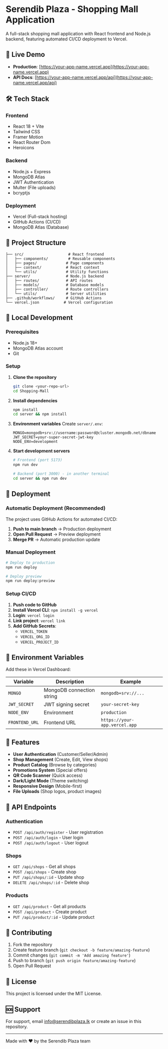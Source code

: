 # Serendib Plaza - Shopping Mall Application

A full-stack shopping mall application with React frontend and Node.js backend, featuring automated CI/CD deployment to Vercel.

## 🚀 Live Demo
- **Production**: [https://your-app-name.vercel.app](https://your-app-name.vercel.app)
- **API Docs**: [https://your-app-name.vercel.app/api](https://your-app-name.vercel.app/api)

## 🛠️ Tech Stack

### Frontend
- React 18 + Vite
- Tailwind CSS
- Framer Motion
- React Router Dom
- Heroicons

### Backend
- Node.js + Express
- MongoDB Atlas
- JWT Authentication
- Multer (File uploads)
- bcryptjs

### Deployment
- Vercel (Full-stack hosting)
- GitHub Actions (CI/CD)
- MongoDB Atlas (Database)

## 📁 Project Structure

```
├── src/                    # React frontend
│   ├── components/         # Reusable components
│   ├── pages/             # Page components
│   ├── context/           # React context
│   └── utils/             # Utility functions
├── server/                # Node.js backend
│   ├── routes/            # API routes
│   ├── models/            # Database models
│   ├── controller/        # Route controllers
│   └── utils/             # Server utilities
├── .github/workflows/     # GitHub Actions
└── vercel.json           # Vercel configuration
```

## 🔧 Local Development

### Prerequisites
- Node.js 18+
- MongoDB Atlas account
- Git

### Setup

1. **Clone the repository**
   ```bash
   git clone <your-repo-url>
   cd Shopping-Mall
   ```

2. **Install dependencies**
   ```bash
   npm install
   cd server && npm install
   ```

3. **Environment variables**
   Create `server/.env`:
   ```env
   MONGO=mongodb+srv://username:password@cluster.mongodb.net/dbname
   JWT_SECRET=your-super-secret-jwt-key
   NODE_ENV=development
   ```

4. **Start development servers**
   ```bash
   # Frontend (port 5173)
   npm run dev
   
   # Backend (port 3000) - in another terminal
   cd server && npm run dev
   ```

## 🚀 Deployment

### Automatic Deployment (Recommended)

The project uses GitHub Actions for automated CI/CD:

1. **Push to main branch** → Production deployment
2. **Open Pull Request** → Preview deployment
3. **Merge PR** → Automatic production update

### Manual Deployment

```bash
# Deploy to production
npm run deploy

# Deploy preview
npm run deploy:preview
```

### Setup CI/CD

1. **Push code to GitHub**
2. **Install Vercel CLI**: `npm install -g vercel`
3. **Login**: `vercel login`
4. **Link project**: `vercel link`
5. **Add GitHub Secrets**:
   - `VERCEL_TOKEN`
   - `VERCEL_ORG_ID`
   - `VERCEL_PROJECT_ID`

## 🔐 Environment Variables

Add these in Vercel Dashboard:

| Variable | Description | Example |
|----------|-------------|---------|
| `MONGO` | MongoDB connection string | `mongodb+srv://...` |
| `JWT_SECRET` | JWT signing secret | `your-secret-key` |
| `NODE_ENV` | Environment | `production` |
| `FRONTEND_URL` | Frontend URL | `https://your-app.vercel.app` |

## 🌟 Features

- **User Authentication** (Customer/Seller/Admin)
- **Shop Management** (Create, Edit, View shops)
- **Product Catalog** (Browse by categories)
- **Promotions System** (Special offers)
- **QR Code Scanner** (Quick access)
- **Dark/Light Mode** (Theme switching)
- **Responsive Design** (Mobile-first)
- **File Uploads** (Shop logos, product images)

## 📱 API Endpoints

### Authentication
- `POST /api/auth/register` - User registration
- `POST /api/auth/login` - User login
- `POST /api/auth/logout` - User logout

### Shops
- `GET /api/shops` - Get all shops
- `POST /api/shops` - Create shop
- `PUT /api/shops/:id` - Update shop
- `DELETE /api/shops/:id` - Delete shop

### Products
- `GET /api/product` - Get all products
- `POST /api/product` - Create product
- `PUT /api/product/:id` - Update product

## 🤝 Contributing

1. Fork the repository
2. Create feature branch (`git checkout -b feature/amazing-feature`)
3. Commit changes (`git commit -m 'Add amazing feature'`)
4. Push to branch (`git push origin feature/amazing-feature`)
5. Open Pull Request

## 📄 License

This project is licensed under the MIT License.

## 🆘 Support

For support, email info@serendibplaza.lk or create an issue in this repository.

---

Made with ❤️ by the Serendib Plaza team
